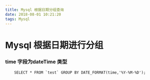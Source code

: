 ```yaml
---
title: Mysql 根据日期分组查询
date: 2018-08-01 10:21:20
tags: Mysql
---
```



# Mysql 根据日期进行分组

### time 字段为dateTime 类型

```
    SELECT * FROM `test` GROUP BY DATE_FORMAT(time,'%Y-%M-%D');
```